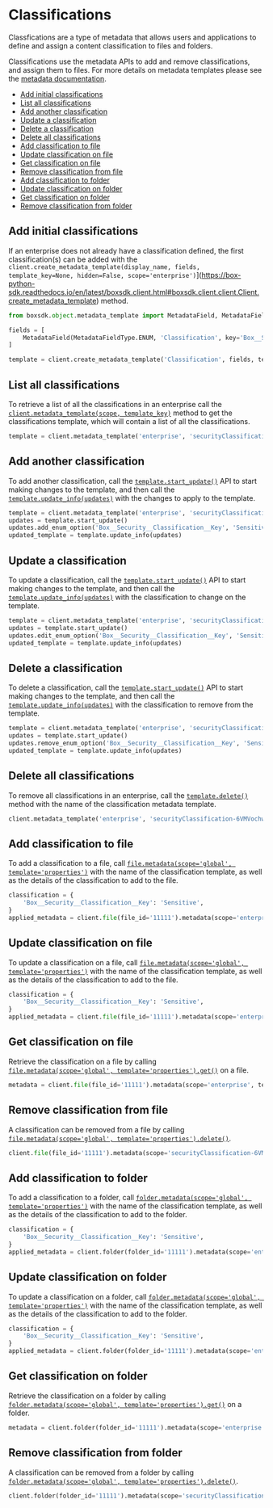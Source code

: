 Classifications
===============

Classfications are a type of metadata that allows users and applications 
to define and assign a content classification to files and folders.

Classifications use the metadata APIs to add and remove classifications, and
assign them to files. For more details on metadata templates please see the
[metadata documentation](./metadata.md).

<!-- START doctoc generated TOC please keep comment here to allow auto update -->
<!-- DON'T EDIT THIS SECTION, INSTEAD RE-RUN doctoc TO UPDATE -->


- [Add initial classifications](#add-initial-classifications)
- [List all classifications](#list-all-classifications)
- [Add another classification](#add-another-classification)
- [Update a classification](#update-a-classification)
- [Delete a classification](#delete-a-classification)
- [Delete all classifications](#delete-all-classifications)
- [Add classification to file](#add-classification-to-file)
- [Update classification on file](#update-classification-on-file)
- [Get classification on file](#get-classification-on-file)
- [Remove classification from file](#remove-classification-from-file)
- [Add classification to folder](#add-classification-to-folder)
- [Update classification on folder](#update-classification-on-folder)
- [Get classification on folder](#get-classification-on-folder)
- [Remove classification from folder](#remove-classification-from-folder)

<!-- END doctoc generated TOC please keep comment here to allow auto update -->

Add initial classifications
---------------------------

If an enterprise does not already have a classification defined, the first classification(s)
can be added with the
`client.create_metadata_template(display_name, fields, template_key=None, hidden=False, scope='enterprise')`](https://box-python-sdk.readthedocs.io/en/latest/boxsdk.client.html#boxsdk.client.client.Client.create_metadata_template)
method.

<!-- sample post_metadata_templates_schema classifications -->
```python 
from boxsdk.object.metadata_template import MetadataField, MetadataFieldType

fields = [
    MetadataField(MetadataFieldType.ENUM, 'Classification', key='Box__Security__Classification__Key', options=['Top Secret'])
]

template = client.create_metadata_template('Classification', fields, template_key='securityClassification-6VMVochwUWo')
```

List all classifications
------------------------

To retrieve a list of all the classifications in an enterprise call the
[`client.metadata_template(scope, template_key)`](https://box-python-sdk.readthedocs.io/en/latest/boxsdk.client.html#boxsdk.client.client.Client.metadata_template)
method to get the classifications template, which will contain a list of all the 
classifications.

<!-- sample get_metadata_templates_enterprise_securityClassification-6VMVochwUWo_schema -->
```python
template = client.metadata_template('enterprise', 'securityClassification-6VMVochwUWo').get()
```

Add another classification
--------------------------

To add another classification, call the
[`template.start_update()`][start_update] API to start making changes to the 
template, and then call the [`template.update_info(updates)`][update_info]
with the changes to apply to the template.

<!-- sample put_metadata_templates_enterprise_securityClassification-6VMVochwUWo_schema add -->
```python
template = client.metadata_template('enterprise', 'securityClassification-6VMVochwUWo')
updates = template.start_update()
updates.add_enum_option('Box__Security__Classification__Key', 'Sensitive')
updated_template = template.update_info(updates)
```

[start_update]: https://box-python-sdk.readthedocs.io/en/latest/boxsdk.object.html#boxsdk.object.metadata_template.MetadataTemplate.start_update
[update_info]: https://box-python-sdk.readthedocs.io/en/latest/boxsdk.object.html#boxsdk.object.metadata_template.MetadataTemplate.update_info

Update a classification
-----------------------

To update a classification, call the
[`template.start_update()`][start_update] API to start making changes to the 
template, and then call the [`template.update_info(updates)`][update_info]
with the classification to change on the template.

<!-- sample put_metadata_templates_enterprise_securityClassification-6VMVochwUWo_schema update -->
```python
template = client.metadata_template('enterprise', 'securityClassification-6VMVochwUWo')
updates = template.start_update()
updates.edit_enum_option('Box__Security__Classification__Key', 'Sensitive', 'Very Sensitive')
updated_template = template.update_info(updates)
```

Delete a classification
-----------------------

To delete a classification, call the
[`template.start_update()`][start_update] API to start making changes to the 
template, and then call the [`template.update_info(updates)`][update_info]
with the classification to remove from the template.

<!-- sample put_metadata_templates_enterprise_securityClassification-6VMVochwUWo_schema delete -->
```python
template = client.metadata_template('enterprise', 'securityClassification-6VMVochwUWo')
updates = template.start_update()
updates.remove_enum_option('Box__Security__Classification__Key', 'Sensitive')
updated_template = template.update_info(updates)
```

Delete all classifications
--------------------------

To remove all classifications in an enterprise, call the
[`template.delete()`](https://box-python-sdk.readthedocs.io/en/latest/boxsdk.object.html#boxsdk.object.base_object.BaseObject.delete)
method with the name of the classification metadata template. 

<!-- sample delete_metadata_templates_enterprise_securityClassification-6VMVochwUWo_schema -->
```python
client.metadata_template('enterprise', 'securityClassification-6VMVochwUWo').delete()
```

Add classification to file
--------------------------

To add a classification to a file, call 
[`file.metadata(scope='global', template='properties')`][set-metadata]
with the name of the classification template, as well as the details of the classification
to add to the file.

<!-- sample post_files_id_metadata_enterprise_securityClassification-6VMVochwUWo -->
```python
classification = {
    'Box__Security__Classification__Key': 'Sensitive',
}
applied_metadata = client.file(file_id='11111').metadata(scope='enterprise', template='securityClassification-6VMVochwUWo').set(classification)
```

[set-metadata]: https://box-python-sdk.readthedocs.io/en/latest/boxsdk.object.html#boxsdk.object.item.Item.metadata

Update classification on file
-----------------------------

To update a classification on a file, call 
[`file.metadata(scope='global', template='properties')`][update-metadata]
with the name of the classification template, as well as the details of the classification
to add to the file.

<!-- sample put_files_id_metadata_enterprise_securityClassification-6VMVochwUWo -->
```python
classification = {
    'Box__Security__Classification__Key': 'Sensitive',
}
applied_metadata = client.file(file_id='11111').metadata(scope='enterprise', template='securityClassification-6VMVochwUWo').set(classification)
```

[update-metadata]: https://box-python-sdk.readthedocs.io/en/latest/boxsdk.object.html#boxsdk.object.item.Item.metadata

Get classification on file
--------------------------

Retrieve the classification on a file by calling
[`file.metadata(scope='global', template='properties').get()`](https://box-python-sdk.readthedocs.io/en/latest/boxsdk.object.html#boxsdk.object.metadata.Metadata.get)
on a file.

<!-- sample get_files_id_metadata_enterprise_securityClassification-6VMVochwUWo -->
```python
metadata = client.file(file_id='11111').metadata(scope='enterprise', template='securityClassification-6VMVochwUWo').get()
```

Remove classification from file
-------------------------------

A classification can be removed from a file by calling
[`file.metadata(scope='global', template='properties').delete()`](https://box-python-sdk.readthedocs.io/en/latest/boxsdk.object.html#boxsdk.object.metadata.Metadata.delete).

<!-- sample delete_files_id_metadata_enterprise_securityClassification-6VMVochwUWo -->
```python
client.file(file_id='11111').metadata(scope='securityClassification-6VMVochwUWo', template='myMetadata').delete()
```



Add classification to folder
--------------------------

To add a classification to a folder, call 
[`folder.metadata(scope='global', template='properties')`][set-metadata]
with the name of the classification template, as well as the details of the classification
to add to the folder.

<!-- sample post_folders_id_metadata_enterprise_securityClassification-6VMVochwUWo -->
```python
classification = {
    'Box__Security__Classification__Key': 'Sensitive',
}
applied_metadata = client.folder(folder_id='11111').metadata(scope='enterprise', template='securityClassification-6VMVochwUWo').set(classification)
```

[set-metadata]: https://box-python-sdk.readthedocs.io/en/latest/boxsdk.object.html#boxsdk.object.item.Item.metadata

Update classification on folder
-----------------------------

To update a classification on a folder, call 
[`folder.metadata(scope='global', template='properties')`][update-metadata]
with the name of the classification template, as well as the details of the classification
to add to the folder.

<!-- sample put_folders_id_metadata_enterprise_securityClassification-6VMVochwUWo -->
```python
classification = {
    'Box__Security__Classification__Key': 'Sensitive',
}
applied_metadata = client.folder(folder_id='11111').metadata(scope='enterprise', template='securityClassification-6VMVochwUWo').set(classification)
```

[update-metadata]: https://box-python-sdk.readthedocs.io/en/latest/boxsdk.object.html#boxsdk.object.item.Item.metadata

Get classification on folder
--------------------------

Retrieve the classification on a folder by calling
[`folder.metadata(scope='global', template='properties').get()`](https://box-python-sdk.readthedocs.io/en/latest/boxsdk.object.html#boxsdk.object.metadata.Metadata.get)
on a folder.

<!-- sample get_folders_id_metadata_enterprise_securityClassification-6VMVochwUWo -->
```python
metadata = client.folder(folder_id='11111').metadata(scope='enterprise', template='securityClassification-6VMVochwUWo').get()
```

Remove classification from folder
-------------------------------

A classification can be removed from a folder by calling
[`folder.metadata(scope='global', template='properties').delete()`](https://box-python-sdk.readthedocs.io/en/latest/boxsdk.object.html#boxsdk.object.metadata.Metadata.delete).

<!-- sample delete_folders_id_metadata_enterprise_securityClassification-6VMVochwUWo -->
```python
client.folder(folder_id='11111').metadata(scope='securityClassification-6VMVochwUWo', template='myMetadata').delete()
```